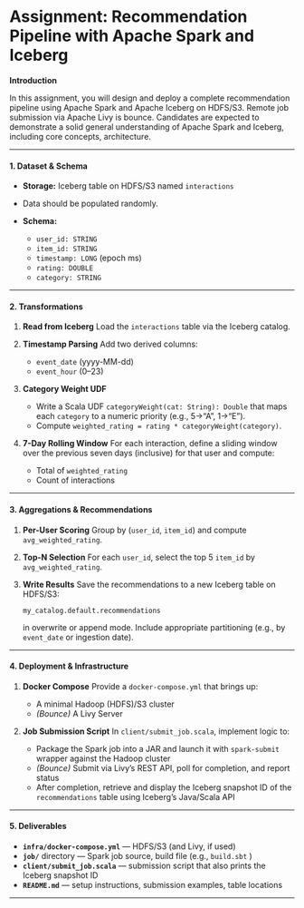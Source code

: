 
# Assignment: Recommendation Pipeline with Apache Spark and Iceberg

**Introduction**

In this assignment, you will design and deploy a complete recommendation pipeline using Apache Spark and Apache Iceberg on HDFS/S3. Remote job submission via Apache Livy is bounce. Candidates are expected to demonstrate a solid general understanding of Apache Spark and Iceberg, including core concepts, architecture.

---

#### 1. Dataset & Schema

* **Storage:** Iceberg table on HDFS/S3 named `interactions`
* Data should be populated randomly.
* **Schema:**

    * `user_id: STRING`
    * `item_id: STRING`
    * `timestamp: LONG` (epoch ms)
    * `rating: DOUBLE`
    * `category: STRING`


---

#### 2. Transformations

1. **Read from Iceberg**
   Load the `interactions` table via the Iceberg catalog.

2. **Timestamp Parsing**
   Add two derived columns:

    * `event_date` (yyyy-MM-dd)
    * `event_hour` (0–23)

3. **Category Weight UDF**

    * Write a Scala UDF `categoryWeight(cat: String): Double` that maps each `category` to a numeric priority (e.g., 5→“A”, 1→“E”).
    * Compute `weighted_rating = rating * categoryWeight(category)`.

4. **7-Day Rolling Window**
   For each interaction, define a sliding window over the previous seven days (inclusive) for that user and compute:

    * Total of `weighted_rating`
    * Count of interactions


---

#### 3. Aggregations & Recommendations

1. **Per-User Scoring**
   Group by (`user_id`, `item_id`) and compute `avg_weighted_rating`.

2. **Top-N Selection**
   For each `user_id`, select the top 5 `item_id` by `avg_weighted_rating`.

3. **Write Results**
   Save the recommendations to a new Iceberg table on HDFS/S3:

   ```
   my_catalog.default.recommendations
   ```

   in overwrite or append mode. Include appropriate partitioning (e.g., by `event_date` or ingestion date).

---

#### 4. Deployment & Infrastructure

1. **Docker Compose**
   Provide a `docker-compose.yml` that brings up:

    * A minimal Hadoop (HDFS)/S3 cluster
    * *(Bounce)* A Livy Server

2. **Job Submission Script**
   In `client/submit_job.scala`, implement logic to:

    * Package the Spark job into a JAR and launch it with `spark-submit` wrapper against the Hadoop cluster
    * *(Bounce)* Submit via Livy’s REST API, poll for completion, and report status
    * After completion, retrieve and display the Iceberg snapshot ID of the `recommendations` table using Iceberg’s Java/Scala API

---


#### 5. Deliverables

* **`infra/docker-compose.yml`** — HDFS/S3 (and Livy, if used)
* **`job/`** directory — Spark job source, build file (e.g., `build.sbt` )
* **`client/submit_job.scala`** — submission script that also prints the Iceberg snapshot ID
* **`README.md`** — setup instructions, submission examples, table locations

---

